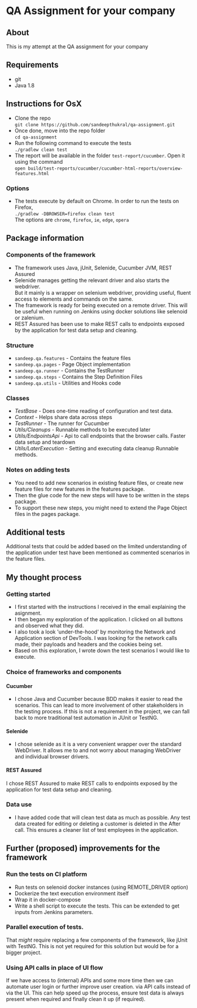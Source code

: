 # QA Assignment for your company

## About
This is my attempt at the QA assignment for your company

## Requirements
- git
- Java 1.8

## Instructions for OsX
- Clone the repo \
`git clone https://github.com/sandeepthukral/qa-assignment.git`
- Once done, move into the repo folder\
`cd qa-assignment`
- Run the following command to execute the tests \
`./gradlew clean test`
- The report will be available in the folder `test-report/cucumber`. Open it using the command \
`open build/test-reports/cucumber/cucumber-html-reports/overview-features.html`

### Options
- The tests execute by default on Chrome. In order to run the tests on Firefox,\
`./gradlew -DBROWSER=firefox clean test`\
The options are `chrome`, `firefox`, `ie`, `edge`, `opera`

## Package information

### Components of the framework
- The framework uses Java, jUnit, Selenide, Cucumber JVM, REST Assured
- Selenide manages getting the relevant driver and also starts the webdriver. \
But it mainly is a wrapper on selenium webdriver, providing useful, fluent access to elements and commands on the same.
- The framework is ready for being executed on a remote driver. 
This will be useful when running on Jenkins using docker solutions like selenoid or zalenium.
- REST Assured has been use to make REST calls to endpoints exposed by the application for test data setup and cleaning.

### Structure
- `sandeep.qa.features` - Contains the feature files
- `sandeep.qa.pages` - Page Object implementation
- `sandeep.qa.runner` - Contains the TestRunner 
- `sandeep.qa.steps` - Contains the Step Definition Files
- `sandeep.qa.utils` - Utilities and Hooks code 

### Classes
- *TestBase* - Does one-time reading of configuration and test data.
- *Context* - Helps share data across steps
- *TestRunner* - The runner for Cucumber 
- *Utils/Cleanups* - Runnable methods to be executed later
- *Utils/EndpointsApi* - Api to call endpoints that the browser calls. Faster data setup and teardown
- *Utils/LaterExecution* - Setting and executing data cleanup Runnable methods.

### Notes on adding tests
- You need to add new scenarios in existing feature files, or create new feature files for new features in the features package.
- Then the glue code for the new steps will have to be written in the steps package.
- To support these new steps, you might need to extend the Page Object files in the pages package.

## Additional tests
Additional tests that could be added based on the limited understanding of the application under test have 
been mentioned as commented scenarios in the feature files.

## My thought process

### Getting started
- I first started with the instructions I received in the email explaining the asignment.
- I then began my exploration of the application. I clicked on all buttons and observed what they did.
- I also took a look 'under-the-hood' by monitoring the Network and Application section of DevTools.
I was looking for the network calls made, their payloads and headers and the cookies being set.
- Based on this exploration, I wrote down the test scenarios I would like to execute.

### Choice of frameworks and components
#### Cucumber
- I chose Java and Cucumber because BDD makes it easier to read the scenarios. 
This can lead to more involvement of other stakeholders in the testing process.
If this is not a requirement in the project, we can fall back to more traditional test automation in JUnit or TestNG.
#### Selenide
- I chose selenide as it is a very convenient wrapper over the standard WebDriver. 
It allows me to and not worry about managing WebDriver and individual browser drivers.
#### REST Assured
I chose REST Assured to make REST calls to endpoints exposed by the application for test data setup and cleaning.

### Data use
- I have added code that will clean test data as much as possible. 
Any test data created for editing or deleting a customer is deleted in the After call.
This ensures a cleaner list of test employees in the application.

## Further (proposed) improvements for the framework
### Run the tests on CI platform
- Run tests on selenoid docker instances (using REMOTE_DRIVER option)
- Dockerize the text execution environment itself
- Wrap it in docker-compose
- Write a shell script to execute the tests. This can be extended to get inputs from Jenkins parameters.

### Parallel execution of tests. 
That *might* require replacing a few components of the framework, like jUnit with TestNG.
This is not yet required for this solution but would be for a bigger project.

### Using API calls in place of UI flow
If we have access to (internal) APIs and some more time then we can automate user login or further improve user creation.
via API calls instead of via the UI. This can help speed up the process, ensure test data is always present 
when required and finally clean it up (if required).